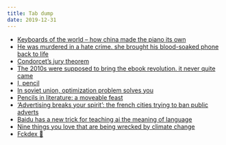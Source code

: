 ```yaml
---
title: Tab dump
date: 2019-12-31
---
```


<!--kg-card-begin: html--><ul>
<li><a href="https://www.economist.com/christmas-specials/2019/12/18/how-china-made-the-piano-its-own?fsrc=scn/tw/te/bl/ed/keyboardsoftheworldhowchinamadethepianoitsownchristmasspecials">Keyboards of the world &#8211; how china made the piano its own</a></li>
<li><a href="https://www.vice.com/amp/en_us/article/pa79bz/he-was-murdered-in-a-hate-crime-she-brought-his-blood-soaked-phone-back-to-life-v26n4?utm_campaign=sharebutton&#038;__twitter_impression=true">He was murdered in a hate crime. she brought his blood-soaked phone back to life</a></li>
<li><a href="https://en.m.wikipedia.org/wiki/Condorcet%27s_jury_theorem">Condorcet&#8217;s jury theorem</a></li>
<li><a href="https://www.vox.com/culture/2019/12/23/20991659/ebook-amazon-kindle-ereader-department-of-justice-publishing-lawsuit-apple-ipad">The 2010s were supposed to bring the ebook revolution. it never quite came</a></li>
<li><a href="https://fee.org/media/33856/i-pencil-final-proof-for-website-pdf.pdf">I, pencil</a></li>
<li><a href="http://crookedtimber.org/2012/05/30/in-soviet-union-optimization-problem-solves-you/">In soviet union, optimization problem solves you</a></li>
<li><a href="https://cwpencils.com/blogs/news/pencils-in-literature-a-moveable-feast">Pencils in literature: a moveable feast</a></li>
<li><a href="https://www.theguardian.com/cities/2019/dec/23/advertising-breaks-your-spirit-the-french-cities-trying-to-ban-public-adverts">&#8216;Advertising breaks your spirit&#8217;: the french cities trying to ban public adverts</a></li>
<li><a href="https://www.technologyreview.com/s/614996/ai-baidu-ernie-google-bert-natural-language-glue/">Baidu has a new trick for teaching ai the meaning of language</a></li>
<li><a href="https://theconversation.com/nine-things-you-love-that-are-being-wrecked-by-climate-change-127099">Nine things you love that are being wrecked by climate change</a></li>
<li><a href="https://medium.com/@profgalloway/fckdex-eca0025a0b11">Fckdex </a><a href="https://medium.com/@profgalloway/fckdex-eca0025a0b11">🚚</a><a href="https://medium.com/@profgalloway/fckdex-eca0025a0b11"> </a></li>
</ul>
<!--kg-card-end: html-->